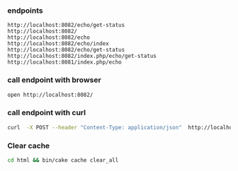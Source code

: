 

### endpoints 

~~~text
http://localhost:8082/echo/get-status
http://localhost:8082/
http://localhost:8082/echo
http://localhost:8082/echo/index
http://localhost:8082/echo/get-status
http://localhost:8082/index.php/echo/get-status
http://localhost:8081/index.php/echo
~~~


### call endpoint with browser

~~~bash
open http://localhost:8082/
~~~

### call endpoint with curl

~~~bash
curl  -X POST --header "Content-Type: application/json"  http://localhost:8082/echo
~~~

### Clear cache
 
~~~bash
cd html && bin/cake cache clear_all
~~~